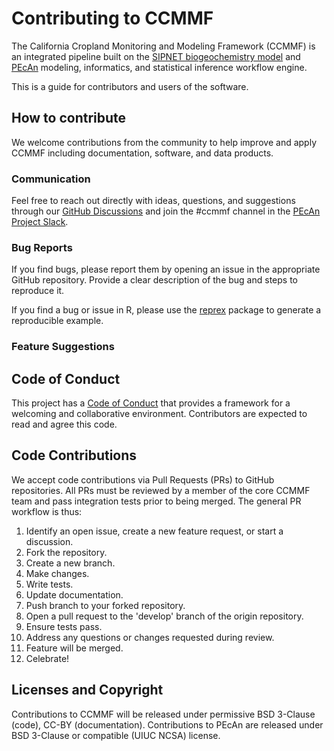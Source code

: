 # Contributing to CCMMF

<!-- 
TODO:
- Add preferred languages
- Code style
- What contributions go to PEcAn or SIPNET, what to CCMMF
  - Types of output: workflow, documentation, sipnet, monitoring
- Guidance for tests, documentation, NEWS
- Authorship, CITATION.cff
- what goes in private vs public discussions?
-->

The California Cropland Monitoring and Modeling Framework (CCMMF) is an integrated pipeline
built on the [SIPNET biogeochemistry model](https://github.com/pecanproject/sipnet) and 
[PEcAn](https://github.com/pecanproject/) modeling, informatics, and statistical inference workflow 
engine.

This is a guide for contributors and users of the software.

## How to contribute

We welcome contributions from the community to help improve and apply CCMMF including documentation, 
software, and data products. 

### Communication

Feel free to reach out directly with ideas, questions, and suggestions through 
our [GitHub Discussions](https://github.com/orgs/ccmmf/discussions) and join the #ccmmf channel 
in the [PEcAn Project Slack](https://join.slack.com/t/pecanproject/shared_invite/enQtMzkyODUyMjQyNTgzLWEzOTM1ZjhmYWUxNzYwYzkxMWVlODAyZWQwYjliYzA0MDA0MjE4YmMyOTFhMjYyMjYzN2FjODE4N2Y4YWFhZmQ).

### Bug Reports

If you find bugs, please report them by opening an issue in the appropriate GitHub repository.
Provide a clear description of the bug and steps to reproduce it. 

If you find a bug or issue in R, 
please use the [reprex](https://reprex.tidyverse.org/) package to generate a reproducible example.

### Feature Suggestions

## Code of Conduct

This project has a [Code of Conduct](https://github.com/ccmmf/.github/blob/main/CODE_OF_CONDUCT.md) 
that provides a framework for a welcoming and collaborative environment. Contributors are expected to 
read and agree this code.

## Code Contributions

We accept code contributions via Pull Requests (PRs) to GitHub repositories. All PRs must be reviewed 
by a member of the core CCMMF team and pass integration tests prior to being merged. 
The general PR workflow is thus:

1. Identify an open issue, create a new feature request, or start a discussion.
1. Fork the repository.
2. Create a new branch.
3. Make changes.
4. Write tests.
5. Update documentation.
6. Push branch to your forked repository.
7. Open a pull request to the 'develop' branch of the origin repository.
8. Ensure tests pass.
9. Address any questions or changes requested during review.
10. Feature will be merged.
11. Celebrate!

## Licenses and Copyright

Contributions to CCMMF will be released under permissive BSD 3-Clause (code), CC-BY (documentation). 
Contributions to PEcAn are released under BSD 3-Clause or compatible 
(UIUC NCSA) license.
